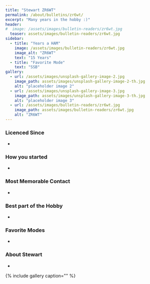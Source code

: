 ```yaml
---
title: "Stewart ZR6WT"
permalink: /about/bulletins/zr6wt/
excerpt: "Many years in the hobby :)"
header:
#  image: /assets/images/bulletin-readers/zr6wt.jpg
  teaser: assets/images/bulletin-readers/zr6wt.jpg
sidebar:
  - title: "Years a HAM"
    image: /assets/images/bulletin-readers/zr6wt.jpg
    image_alt: "ZR6WT"
    text: "15 Years"
  - title: "Favorite Mode" 
    text: "SSB"
gallery:
  - url: /assets/images/unsplash-gallery-image-2.jpg
    image_path: assets/images/unsplash-gallery-image-2-th.jpg
    alt: "placeholder image 2"
  - url: /assets/images/unsplash-gallery-image-3.jpg
    image_path: assets/images/unsplash-gallery-image-3-th.jpg
    alt: "placeholder image 3"
  - url: /assets/images/bulletin-readers/zr6wt.jpg
    image_path: assets/images/bulletin-readers/zr6wt.jpg
    alt: "ZR6WT"
---
```


### Licenced Since
-

### How you started
-

### Most Memorable Contact
-

### Best part of the Hobby
-

### Favorite Modes
-

### About Stewart 
-


{% include gallery caption="" %}
